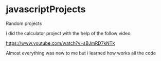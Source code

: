 # javascriptProjects
Random projects 

i did the calculator project with the help of the follow video

https://www.youtube.com/watch?v=sBJmRD7kNTk

Almost everything was new to me but i learned how works all the code
